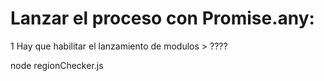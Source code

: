 # Lanzar el proceso con Promise.any:

1 Hay que habilitar el lanzamiento de modulos > ????

node regionChecker.js
